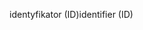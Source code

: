 <span data-ttu-id="b6516-101">identyfikator (ID)</span><span class="sxs-lookup"><span data-stu-id="b6516-101">identifier (ID)</span></span>